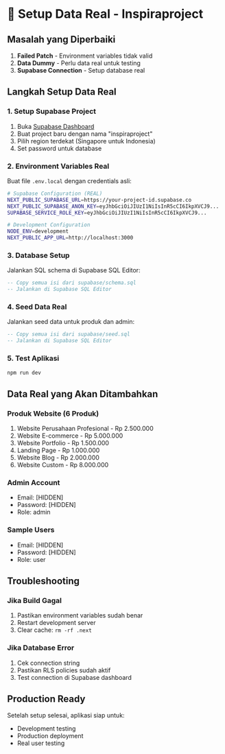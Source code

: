 # 🔧 Setup Data Real - Inspiraproject

## Masalah yang Diperbaiki

1. **Failed Patch** - Environment variables tidak valid
2. **Data Dummy** - Perlu data real untuk testing
3. **Supabase Connection** - Setup database real

## Langkah Setup Data Real

### 1. Setup Supabase Project

1. Buka [Supabase Dashboard](https://supabase.com/dashboard)
2. Buat project baru dengan nama "inspiraproject"
3. Pilih region terdekat (Singapore untuk Indonesia)
4. Set password untuk database

### 2. Environment Variables Real

Buat file `.env.local` dengan credentials asli:

```bash
# Supabase Configuration (REAL)
NEXT_PUBLIC_SUPABASE_URL=https://your-project-id.supabase.co
NEXT_PUBLIC_SUPABASE_ANON_KEY=eyJhbGciOiJIUzI1NiIsInR5cCI6IkpXVCJ9...
SUPABASE_SERVICE_ROLE_KEY=eyJhbGciOiJIUzI1NiIsInR5cCI6IkpXVCJ9...

# Development Configuration
NODE_ENV=development
NEXT_PUBLIC_APP_URL=http://localhost:3000
```

### 3. Database Setup

Jalankan SQL schema di Supabase SQL Editor:

```sql
-- Copy semua isi dari supabase/schema.sql
-- Jalankan di Supabase SQL Editor
```

### 4. Seed Data Real

Jalankan seed data untuk produk dan admin:

```sql
-- Copy semua isi dari supabase/seed.sql
-- Jalankan di Supabase SQL Editor
```

### 5. Test Aplikasi

```bash
npm run dev
```

## Data Real yang Akan Ditambahkan

### Produk Website (6 Produk)
1. Website Perusahaan Profesional - Rp 2.500.000
2. Website E-commerce - Rp 5.000.000
3. Website Portfolio - Rp 1.500.000
4. Landing Page - Rp 1.000.000
5. Website Blog - Rp 2.000.000
6. Website Custom - Rp 8.000.000

### Admin Account
- Email: [HIDDEN]
- Password: [HIDDEN]
- Role: admin

### Sample Users
- Email: [HIDDEN]
- Password: [HIDDEN]
- Role: user

## Troubleshooting

### Jika Build Gagal
1. Pastikan environment variables sudah benar
2. Restart development server
3. Clear cache: `rm -rf .next`

### Jika Database Error
1. Cek connection string
2. Pastikan RLS policies sudah aktif
3. Test connection di Supabase dashboard

## Production Ready

Setelah setup selesai, aplikasi siap untuk:
- Development testing
- Production deployment
- Real user testing
